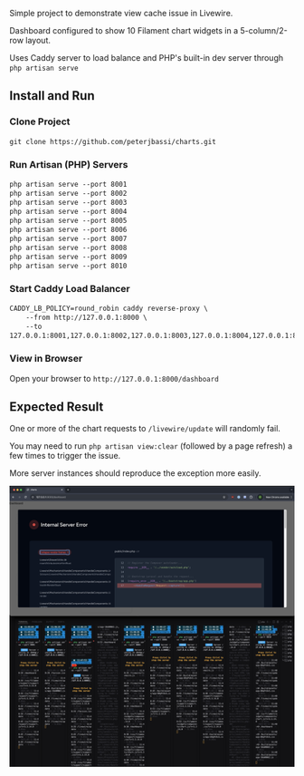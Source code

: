 Simple project to demonstrate view cache issue in Livewire.

Dashboard configured to show 10 Filament chart widgets in a 5-column/2-row layout.

Uses Caddy server to load balance and PHP's built-in dev server through `php artisan serve`

## Install and Run

### Clone Project

```
git clone https://github.com/peterjbassi/charts.git
```

### Run Artisan (PHP) Servers

```
php artisan serve --port 8001
php artisan serve --port 8002
php artisan serve --port 8003
php artisan serve --port 8004
php artisan serve --port 8005
php artisan serve --port 8006
php artisan serve --port 8007
php artisan serve --port 8008
php artisan serve --port 8009
php artisan serve --port 8010
```

### Start Caddy Load Balancer

```
CADDY_LB_POLICY=round_robin caddy reverse-proxy \
    --from http://127.0.0.1:8000 \
    --to 127.0.0.1:8001,127.0.0.1:8002,127.0.0.1:8003,127.0.0.1:8004,127.0.0.1:8005,127.0.0.1:8006,127.0.0.1:8007,127.0.0.1:8008,127.0.0.1:8009,127.0.0.1:8010
```

### View in Browser

Open your browser to `http://127.0.0.1:8000/dashboard`

## Expected Result

One or more of the chart requests to `/livewire/update` will randomly fail.

You may need to run `php artisan view:clear` (followed by a page refresh) a few times to trigger the issue.

More server instances should reproduce the exception more easily.

![Exception](./ten-instances.png)
